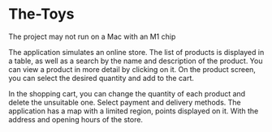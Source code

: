 # The-Toys

The project may not run on a Mac with an M1 chip

The application simulates an online store.
The list of products is displayed in a table, as well as a search by the name and description of the product.
You can view a product in more detail by clicking on it.  On the product screen, you can select the desired quantity and add to the cart.

In the shopping cart, you can change the quantity of each product and delete the unsuitable one.  Select payment and delivery methods.
The application has a map with a limited region, points displayed on it.  With the address and opening hours of the store.
